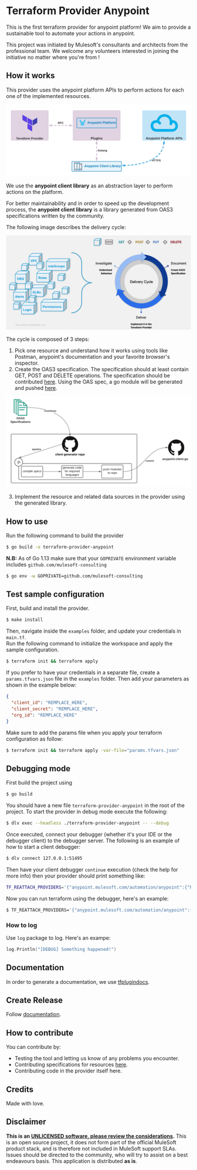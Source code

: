 # Terraform Provider Anypoint
This is the first terraform provider for anypoint platform! We aim to provide a sustainable tool to automate your actions in anypoint.

This project was initiated by Mulesoft's consultants and architects from the professional team. We welcome any volunteers interested in joining the initiative no matter where you're from ! 

## How it works
This provider uses the anypoint platform APIs to perform actions for each one of the implemented resources. 

![alt text](resources/imgs/provider-arch.png)

We use the **anypoint client library** as an abstraction layer to perform actions on the platform.

For better maintainability and in order to speed up the development process, the **anypoint client library** is a library generated from OAS3 specifications written by the community. 

The following image describes the delivery cycle:

![alt text](resources/imgs/provider-deliver.png)

The cycle is composed of 3 steps: 
  1. Pick one resource and understand how it works using tools like Postman, anypoint's documentation and your favorite browser's inspector. 
  2. Create the OAS3 specification. The specification should at least contain GET, POST and DELETE operations.
  The specification should be contributed [here](https://github.com/mulesoft-consulting/anypoint-automation-client-generator). Using the OAS spec, a go module will be generated and pushed [here](https://github.com/mulesoft-consulting/anypoint-client-go).

  ![alt text](resources/imgs/provider-cycle.png)

  3. Implement the resource and related data sources in the provider using the generated library. 


## How to use
Run the following command to build the provider

```bash
$ go build -o terraform-provider-anypoint
```

**N.B:** As of Go 1.13 make sure that your `GOPRIVATE` environment variable includes `github.com/mulesoft-consulting` 

```bash
$ go env -w GOPRIVATE=github.com/mulesoft-consulting
```

## Test sample configuration

First, build and install the provider.

```bash
$ make install
```

Then, navigate inside the `examples` folder, and update your credentials in `main.tf`.   
Run the following command to initialize the workspace and apply the sample configuration.

```bash
$ terraform init && terraform apply
```

If you prefer to have your credentials in a separate file, create a `params.tfvars.json` file in the `examples` folder. Then add your parameters as shown in the example below: 

```json
{
  "client_id": "REMPLACE_HERE",
  "client_secret": "REMPLACE_HERE",
  "org_id": "REMPLACE_HERE"
}
```
Make sure to add the params file when you apply your terraform configuration as follow:
```bash
$ terraform init && terraform apply -var-file="params.tfvars.json"
```

## Debugging mode
First build the project using
```bash
$ go build
```

You should have a new file `terraform-provider-anypoint` in the root of the project. To start the provider in debug mode execute the following: 
```bash
$ dlv exec --headless ./terraform-provider-anypoint -- --debug
```

Once executed, connect your debugger (whether it's your IDE or the debugger client) to the debugger server. The following is an example of how to start a client debugger:
```bash
$ dlv connect 127.0.0.1:51495
```

Then have your client debugger `continue` execution (check the help for more info) then your provider should print something like: 
```bash
TF_REATTACH_PROVIDERS='{"anypoint.mulesoft.com/automation/anypoint":{"Protocol":"grpc","Pid":69612,"Test":true,"Addr":{"Network":"unix","String":"/var/folders/yc/k0_j_x0945jdthsw7fzw5ysh0000gp/T/plugin598168131"}}}'
```

Now you can run terraform using the debugger, here's an example: 

```bash
$ TF_REATTACH_PROVIDERS='{"anypoint.mulesoft.com/automation/anypoint":{"Protocol":"grpc","Pid":69612,"Test":true,"Addr":{"Network":"unix","String":"/var/folders/yc/k0_j_x0945jdthsw7fzw5ysh0000gp/T/plugin598168131"}}}' terraform apply --auto-approve -var-file="params.tfvars.json"
```

### How to log
Use `log` package to log. Here's an exampe: 

```go
log.Println("[DEBUG] Something happened!")
```

## Documentation
In order to generate a documentation, we use [tfplugindocs](https://github.com/hashicorp/terraform-plugin-docs).


## Create Release
Follow [documentation](https://www.terraform.io/docs/registry/providers/publishing.html#using-goreleaser-locally).


## How to contribute
You can contribute by: 
  * Testing the tool and letting us know of any problems you encounter. 
  * Contributing specifications for resources [here](https://github.com/mulesoft-consulting/anypoint-automation-client-generator).
  * Contributing code in the provider itself here. 


## Credits
Made with love. 


## Disclaimer 
**This is an [UNLICENSED software, please review the considerations](UNLICENSE.md).** 
This is an open source project, it does not form part of the official MuleSoft product stack, and is therefore not included in MuleSoft support SLAs. Issues should be directed to the community, who will try to assist on a best endeavours basis. This application is distributed **as is**.
